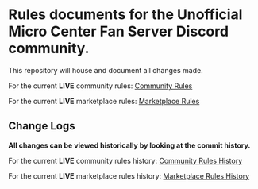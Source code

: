 # Rules documents for the Unofficial Micro Center Fan Server Discord community.

This repository will house and document all changes made.

For the current **LIVE** community rules: [Community Rules](https://github.com/UMCFS/Rules/blob/main/CommunityRules.md)

For the current **LIVE** marketplace rules: [Marketplace Rules](https://github.com/UMCFS/Rules/blob/main/MarketplaceRules.md)

## Change Logs
**__All changes can be viewed historically by looking at the commit history.__**

For the current **LIVE** community rules history: [Community Rules History](https://github.com/UMCFS/Rules/commits/main/CommunityRules.md)

For the current **LIVE** marketplace rules history: [Marketplace Rules History](https://github.com/UMCFS/Rules/commits/main/MarketplaceRules.md)
